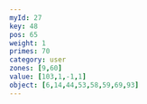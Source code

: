 ```yaml
---
myId: 27
key: 48
pos: 65
weight: 1
primes: 70
category: user
zones: [9,60]
value: [103,1,-1,1]
object: [6,14,44,53,58,59,69,93]
---
```

